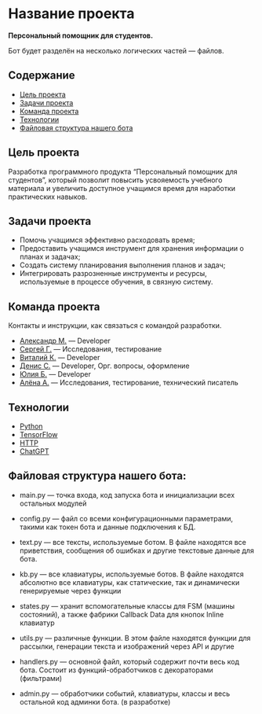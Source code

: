 # Название проекта
**Персональный помощник для студентов.**

Бот будет разделён на несколько логических частей — файлов.

## Содержание
- [Цель проекта](#Цель-проекта)
- [Задачи проекта](#Задачи-проекта)
- [Команда проекта](#Команда-проекта)
- [Технологии](#Технологии)
- [Файловая структура нашего бота](#Файловая-структура-нашего-бота)

## Цель проекта
Разработка программного продукта “Персональный помощник для студентов”, который позволит повысить усвояемость учебного материала и увеличить доступное учащимся время для наработки практических навыков.

## Задачи проекта
- Помочь учащимся эффективно расходовать время;
- Предоставить учащимся инструмент для хранения информации о планах и задачах;
- Создать систему планирования выполнения планов и задач;
- Интегрировать разрозненные инструменты и ресурсы, используемые в процессе обучения, в связную систему.

## Команда проекта
Контакты и инструкции, как связаться с командой разработки.

- [Александр М.](tg://FlooGeR) — Developer
- [Сергей Г.](tg://sv123sv) — Исследования, тестирование
- [Виталий К.](tg://Bonemarrow42) — Developer
- [Денис С.](tg://DenisSenkevich) — Developer, Орг. вопросы, оформление
- [Юлия Б.](tg://superrwom) — Developer
- [Алёна А.](tg://AleksAlAl) — Исследования, тестирование, технический писатель

 ## Технологии
- [Python](https://www.python.org/)
- [TensorFlow](https://www.tensorflow.org/?hl=ru)
- [HTTP](https://developer.mozilla.org/ru/docs/Web/HTTP/Overview)
- [ChatGPT](https://chat.openai.com/)

## Файловая структура нашего бота:
- main.py — точка входа, код запуска бота и инициализации всех остальных модулей

- config.py — файл со всеми конфигурационными параметрами, такими как токен бота и данные подключения к БД.

- text.py — все тексты, используемые ботом. В файле находятся все приветствия, сообщения об ошибках и другие текстовые данные для бота.

- kb.py — все клавиатуры, используемые ботов. В файле находятся абсолютно все клавиатуры, как статические, так и динамически генерируемые через функции

- states.py — хранит вспомогательные классы для FSM (машины состояний), а также фабрики Callback Data для кнопок Inline клавиатур

- utils.py — различные функции. В этом файле находятся функции для рассылки, генерации текста и изображений через API и другие

- handlers.py — основной файл, который содержит почти весь код бота. Состоит из функций-обработчиков с декораторами (фильтрами)

- admin.py — обработчики событий, клавиатуры, классы и весь остальной код админки бота. (в разработке)


